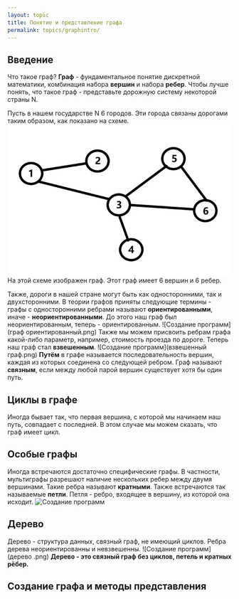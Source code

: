 ```yaml
---
layout: topic
title: Понятие и представление графа
permalink: topics/graphintro/
---
```

## Введение
Что такое граф? **Граф** - фундаментальное понятие дискретной математики, комбинация набора **вершин** и набора **ребер**. Чтобы лучше понять, что такое граф - представьте дорожную систему некоторой страны N.

Пусть в нашем государстве N 6 городов. Эти города связаны дорогами таким образом, как показано на схеме.
![Создание программ](графы.png)
На этой схеме изображен граф. Этот граф имеет 6 вершин и 6 ребер.

Также, дороги в нашей стране могут быть как односторонними, так и двухсторонними. В теории графов приняты следующие термины - графы с односторонними ребрами называют **ориентированными**, иначе - **неориентированными**. До этого наш граф был неориентированным, теперь - ориентированным.
![Создание программ](граф ориентированный.png)
Также мы можем присвоить ребрам графа какой-либо параметр, например, стоимость проезда по дороге. Теперь наш граф стал **взвешенным**.
![Создание программ](взвешенный граф.png)
**Путём** в графе называется последовательность вершин, каждая из которых соединена со следующей ребром. 
Граф  называют **связным**, если между любой парой вершин существует хотя бы один путь.

## Циклы в графе
Иногда бывает так, что первая вершина, с которой мы начинаем наш путь, совпадает с последней. В этом случае мы можем сказать, что граф имеет цикл.

## Особые графы
Иногда встречаются достаточно специфические графы. В частности, мультиграфы разрешают наличие нескольких ребер между двумя вершинами. Такие ребра называют **кратными**. Также встречаются так называемые **петли**. Петля - ребро, входящее в вершину, из которой она исходит.
![Создание программ](мультигграф.png)

## Дерево
Дерево - структура данных, связный граф, не имеющий  циклов. Ребра дерева неориентированны и невзвешенны.
![Создание программ](дерево .png)
**Дерево - это связный граф без циклов, петель и кратных рёбер.**

## Создание графа и методы представления
